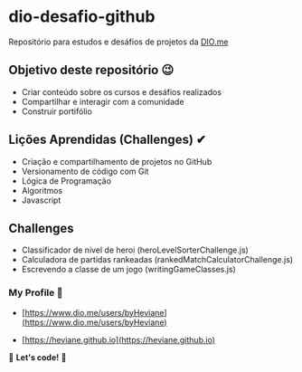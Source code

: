 # dio-desafio-github

Repositório para estudos e desáfios de projetos da [DIO.me](https://web.dio.me/)

## Objetivo deste repositório 😉

- Criar conteúdo sobre os cursos e desáfios realizados
- Compartilhar e interagir com a comunidade
- Construir portifólio

## Lições Aprendidas (Challenges) ✔

- Criação e compartilhamento de projetos no GitHub
- Versionamento de código com Git
- Lógica de Programação
- Algoritmos
- Javascript

## Challenges

- Classificador de nivel de heroi (heroLevelSorterChallenge.js)
- Calculadora de partidas rankeadas (rankedMatchCalculatorChallenge.js)
- Escrevendo a classe de um jogo (writingGameClasses.js)

### My Profile 👀

- [https://www.dio.me/users/byHeviane](https://www.dio.me/users/byHeviane)

- [https://heviane.github.io](https://heviane.github.io)

🚀 **Let's code!** 🚀
